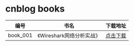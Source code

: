 # cnblog books

  |编号|书名|下载地址|
  |:----:|:----:|:----:|
  |book_001|《Wireshark网络分析实战》|[点击下载](https://github.com/SillyCuckoo/CDN/raw/master/cnblog/books/book_001.pdf)|
  

